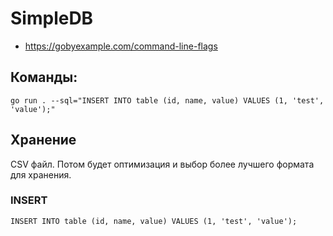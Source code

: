 # SimpleDB
- https://gobyexample.com/command-line-flags

## Команды:
```
go run . --sql="INSERT INTO table (id, name, value) VALUES (1, 'test', 'value');"
```

## Хранение
CSV файл. Потом будет оптимизация и выбор более лучшего формата для хранения.

### INSERT
```
INSERT INTO table (id, name, value) VALUES (1, 'test', 'value');
```